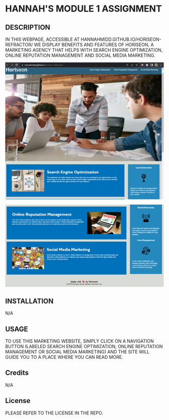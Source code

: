 # HANNAH'S MODULE 1 ASSIGNMENT

## DESCRIPTION

IN THIS WEBPAGE, ACCESSIBLE AT HANNAHMIDD.GITHUB.IO/HORISEON-REFRACTOR/ WE DISPLAY BENEFITS AND FEATURES OF HORISEON, A MARKETING AGENCY THAT HELPS WITH SEARCH ENGINE OPTIMIZATION, ONLINE REPUTATION MANAGEMENT AND SOCIAL MEDIA MARKETING.

![SCREENSHOT1](/assets/Horiseon1.png)

![SCREENSHOT2](/assets/Horiseon2.png)

## INSTALLATION

N/A

## USAGE

TO USE THIS MARKETING WEBSITE, SIMPLY CLICK ON A NAVIGATION BUTTON (LABELED SEARCH ENGINE OPTIMIZATION, ONLINE REPUTATION MANAGEMENT OR SOCIAL MEDIA MARKETING) AND THE SITE WILL GUIDE YOU TO A PLACE WHERE YOU CAN READ MORE.

## Credits

N/A

## License

PLEASE REFER TO THE LICENSE IN THE REPO.
